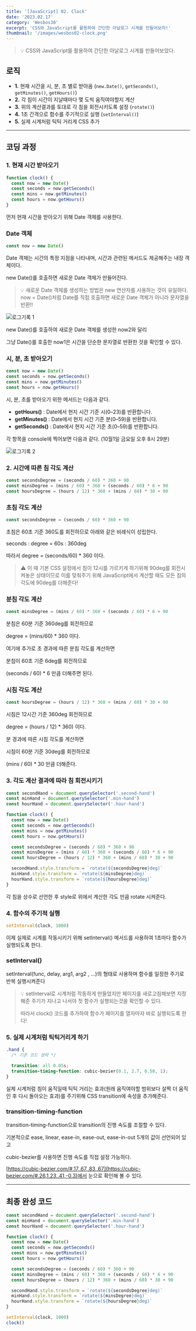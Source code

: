 ```yaml
---
title: '[JavaScript] 02. Clock'
date: '2023.02.17'
category: 'Wesbos30'
excerpt: 'CSS와 JavaScript를 활용하여 간단한 아날로그 시계를 만들어보자!'
thumbnail: '/images/wesbos02-clock.png'
---
```


> 💡 CSS와 JavaScript를 활용하여 간단한 아날로그 시계를 만들어보았다.

## 로직

- **1.** 현재 시간을 시, 분, 초 별로 받아옴 (`new.Date()`, `getSeconds()`, `getMinutes()`, `getHours()`)</br>
- **2.** 각 침이 시간이 지날때마다 몇 도씩 움직여야할지 계산</br>
- **3.** 위의 계산결과를 토대로 각 침을 회전시키도록 설정 (`rotate()`)</br>
- **4.** 1초 간격으로 함수를 주기적으로 실행 (`setInterval()`)</br>
- **5.** 실제 시계처럼 틱틱 거리게 CSS 추가</br>

---

## 코딩 과정

### **1. 현재 시간 받아오기**

```jsx
function clock() {
  const now = new Date()
  const seconds = now.getSeconds()
  const mins = now.getMinutes()
  const hours = now.getHours()
}
```

먼저 현재 시간을 받아오기 위해 Date 객체를 사용한다.

### Date 객체

```jsx
const now = new Date()
```

Date 객체는 시간의 특정 지점을 나타내며, 시간과 관련된 메서드도 제공해주는 내장 객체이다.

new Date()를 호출하면 새로운 Date 객체가 만들어진다.

> 💡 새로운 Date 객체를 생성하는 방법은 new 연산자를 사용하는 것이 유일하다.
> now = Date()처럼 Date를 직접 호출하면 새로운 Date 객체가 아니라 문자열을 반환!!

![로그기록 1](https://user-images.githubusercontent.com/87363422/156237712-9a67ff01-73ad-40cb-9ea3-182f8853bdf6.png)

new Date()를 호출하여 새로운 Date 객체를 생성한 now2와 달리

그냥 Date()를 호출한 now1은 시간을 단순한 문자열로 반환한 것을 확인할 수 있다.

### 시, 분, 초 받아오기

```jsx
const now = new Date()
const seconds = now.getSeconds()
const mins = now.getMinutes()
const hours = now.getHours()
```

시, 분, 초를 받아오기 위한 메서드는 다음과 같다.

- **getHours()** : Date에서 현지 시간 기준 시(0–23)를 반환합니다.
- **getMinutes()** : Date에서 현지 시간 기준 분(0–59)을 반환합니다.
- **getSeconds()** : Date에서 현지 시간 기준 초(0–59)를 반환합니다.

각 항목을 console에 찍어보면 다음과 같다. (10월1일 금요일 오후 8시 29분)

![로그기록 2](https://user-images.githubusercontent.com/87363422/156191799-d9687ad7-bb67-499c-8661-9fb93d5f41fd.png)

### **2. 시간에 따른 침 각도 계산**

```jsx
const secondsDegree = (seconds / 60) * 360 + 90
const minsDegree = (mins / 60) * 360 + (seconds / 60) * 6 + 90
const hoursDegree = (hours / 12) * 360 + (mins / 60) * 30 + 90
```

### 초침 각도 계산

```jsx
const secondsDegree = (seconds / 60) * 360 + 90
```

초침은 60초 기준 360도를 회전하므로 아래와 같은 비례식이 성립한다.

seconds : degree = 60s : 360deg

따라서 degree = (seconds/60) \* 360 이다.

> ⚠️ 이 때 기본 CSS 설정에서 침이 12시를 가르키게 하기위해 90deg를 회전시켜놓은 상태이므로 이를 맞춰주기 위해 JavaScript에서 계산할 때도 모든 침의 각도에 90deg를 더해준다!

### 분침 각도 계산

```jsx
const minsDegree = (mins / 60) * 360 + (seconds / 60) * 6 + 90
```

분침은 60분 기준 360deg를 회전하므로

degree = (mins/60) \* 360 이다.

여기에 추가로 초 경과에 따른 분침 각도를 계산하면

분침이 60초 기준 6deg를 회전하므로

(seconds / 60) \* 6 만큼 더해주면 된다.

### 시침 각도 계산

```jsx
const hoursDegree = (hours / 12) * 360 + (mins / 60) * 30 + 90
```

시침은 12시간 기준 360deg 회전하므로

degree = (hours / 12) \* 360) 이다.

분 경과에 따른 시침 각도를 계산하면

시침이 60분 기준 30deg를 회전하므로

(mins / 60) \* 30 만큼 더해준다.

### **3. 각도 계산 결과에 따라 침 회전시키기**

```jsx
const secondHand = document.querySelector('.second-hand')
const minHand = document.querySelector('.min-hand')
const hourHand = document.querySelector('.hour-hand')

function clock() {
  const now = new Date()
  const seconds = now.getSeconds()
  const mins = now.getMinutes()
  const hours = now.getHours()

  const secondsDegree = (seconds / 60) * 360 + 90
  const minsDegree = (mins / 60) * 360 + (seconds / 60) * 6 + 90
  const hoursDegree = (hours / 12) * 360 + (mins / 60) * 30 + 90

  secondHand.style.transform = `rotate(${secondsDegree}deg)`
  minHand.style.transform = `rotate(${minsDegree}deg)`
  hourHand.style.transform = `rotate(${hoursDegree}deg)`
}
```

각 침을 상수로 선언한 후 style로 위에서 계산한 각도 만큼 rotate 시켜준다.

### **4. 함수의 주기적 실행**

```jsx
setInterval(clock, 1000)
```

이제 실제로 시계를 작동시키기 위해 setInterval() 메서드를 사용하여 1초마다 함수가 실행되도록 한다.

### setInterval()

setInterval(func, delay, arg1, arg2 , ...)의 형태로 사용하며 함수를 일정한 주기로 반복 실행시켜준다

> 💡 setInterval로 시계처럼 작동하게 만들었지만 페이지를 새로고침해보면 지정해준 주기가 지나고 나서야 첫 함수가 실행되는것을 확인할 수 있다.
>
> 따라서 clock() 코드를 추가하여 함수가 페이지를 열자마자 바로 실행되도록 한다!

### **5. 실제 시계처럼 틱틱거리게 하기**

```css
.hand {
  /* 기존 코드 생략 */

  transition: all 0.05s;
  transition-timing-function: cubic-bezier(0.1, 2.7, 0.58, 1);
}
```

실제 시계처럼 침이 움직일때 틱틱 거리는 효과(원래 움직여야할 범위보다 살짝 더 움직인 후 다시 돌아오는 효과)를 주기위해 CSS transition에 속성을 추가해준다.

### transition-timing-function

transition-timing-function으로 transition의 진행 속도를 조절할 수 있다.

기본적으로 ease, linear, ease-in, ease-out, ease-in-out 5개의 값이 선언되어 있고

cubic-bezier를 사용하면 진행 속도를 직접 설정 가능하다.

[https://cubic-bezier.com/#.17,.67,.83,.67](https://cubic-bezier.com/#.26,1.23,.41,-0.3)에서 눈으로 확인해 볼 수 있다.

---

## 최종 완성 코드

```jsx
const secondHand = document.querySelector('.second-hand')
const minHand = document.querySelector('.min-hand')
const hourHand = document.querySelector('.hour-hand')

function clock() {
  const now = new Date()
  const seconds = now.getSeconds()
  const mins = now.getMinutes()
  const hours = now.getHours()

  const secondsDegree = (seconds / 60) * 360 + 90
  const minsDegree = (mins / 60) * 360 + (seconds / 60) * 6 + 90
  const hoursDegree = (hours / 12) * 360 + (mins / 60) * 30 + 90

  secondHand.style.transform = `rotate(${secondsDegree}deg)`
  minHand.style.transform = `rotate(${minsDegree}deg)`
  hourHand.style.transform = `rotate(${hoursDegree}deg)`
}

setInterval(clock, 1000)
clock()
```
